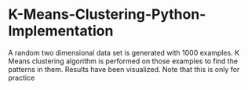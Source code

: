 # K-Means-Clustering-Python-Implementation
A random two dimensional data set is generated with 1000 examples. K Means clustering algorithm is performed on those examples to find the patterns in them. Results have been visualized. Note that this is only for practice
